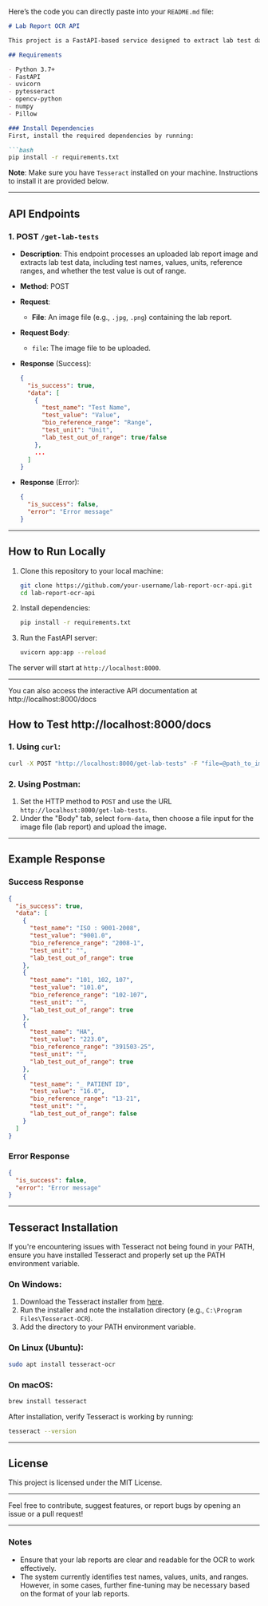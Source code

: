 Here’s the code you can directly paste into your `README.md` file:

```markdown
# Lab Report OCR API

This project is a FastAPI-based service designed to extract lab test data from medical reports using OCR (Optical Character Recognition). The API processes uploaded image files of lab reports and extracts structured data like test names, values, reference ranges, and whether the values are out of range.

## Requirements

- Python 3.7+
- FastAPI
- uvicorn
- pytesseract
- opencv-python
- numpy
- Pillow

### Install Dependencies
First, install the required dependencies by running:

```bash
pip install -r requirements.txt
```

**Note**: Make sure you have `Tesseract` installed on your machine. Instructions to install it are provided below.

---

## API Endpoints

### 1. **POST `/get-lab-tests`**

- **Description**: This endpoint processes an uploaded lab report image and extracts lab test data, including test names, values, units, reference ranges, and whether the test value is out of range.
  
- **Method**: POST

- **Request**:
    - **File**: An image file (e.g., `.jpg`, `.png`) containing the lab report.

- **Request Body**:
    - `file`: The image file to be uploaded.

- **Response** (Success):
    ```json
    {
      "is_success": true,
      "data": [
        {
          "test_name": "Test Name",
          "test_value": "Value",
          "bio_reference_range": "Range",
          "test_unit": "Unit",
          "lab_test_out_of_range": true/false
        },
        ...
      ]
    }
    ```

- **Response** (Error):
    ```json
    {
      "is_success": false,
      "error": "Error message"
    }
    ```

---

## How to Run Locally

1. Clone this repository to your local machine:
   ```bash
   git clone https://github.com/your-username/lab-report-ocr-api.git
   cd lab-report-ocr-api
   ```

2. Install dependencies:
   ```bash
   pip install -r requirements.txt
   ```

3. Run the FastAPI server:
   ```bash
   uvicorn app:app --reload
   ```

The server will start at `http://localhost:8000`.

---
You can also access the interactive API documentation at http://localhost:8000/docs
## How to Test http://localhost:8000/docs


### 1. Using `curl`:
```bash
curl -X POST "http://localhost:8000/get-lab-tests" -F "file=@path_to_image.jpg"
```

### 2. Using Postman:
1. Set the HTTP method to `POST` and use the URL `http://localhost:8000/get-lab-tests`.
2. Under the "Body" tab, select `form-data`, then choose a file input for the image file (lab report) and upload the image.

---

## Example Response

### Success Response
```json
{
  "is_success": true,
  "data": [
    {
      "test_name": "ISO : 9001-2008",
      "test_value": "9001.0",
      "bio_reference_range": "2008-1",
      "test_unit": "",
      "lab_test_out_of_range": true
    },
    {
      "test_name": "101, 102, 107",
      "test_value": "101.0",
      "bio_reference_range": "102-107",
      "test_unit": "",
      "lab_test_out_of_range": true
    },
    {
      "test_name": "HA",
      "test_value": "223.0",
      "bio_reference_range": "391503-25",
      "test_unit": "",
      "lab_test_out_of_range": true
    },
    {
      "test_name": "_ PATIENT ID",
      "test_value": "16.0",
      "bio_reference_range": "13-21",
      "test_unit": "",
      "lab_test_out_of_range": false
    }
  ]
}
```

### Error Response
```json
{
  "is_success": false,
  "error": "Error message"
}
```

---

## Tesseract Installation

If you're encountering issues with Tesseract not being found in your PATH, ensure you have installed Tesseract and properly set up the PATH environment variable.

### On Windows:
1. Download the Tesseract installer from [here](https://github.com/UB-Mannheim/tesseract/wiki).
2. Run the installer and note the installation directory (e.g., `C:\Program Files\Tesseract-OCR`).
3. Add the directory to your PATH environment variable.

### On Linux (Ubuntu):
```bash
sudo apt install tesseract-ocr
```

### On macOS:
```bash
brew install tesseract
```

After installation, verify Tesseract is working by running:
```bash
tesseract --version
```

---

## License

This project is licensed under the MIT License.

---

Feel free to contribute, suggest features, or report bugs by opening an issue or a pull request!

---

### Notes

- Ensure that your lab reports are clear and readable for the OCR to work effectively.
- The system currently identifies test names, values, units, and ranges. However, in some cases, further fine-tuning may be necessary based on the format of your lab reports.

```
